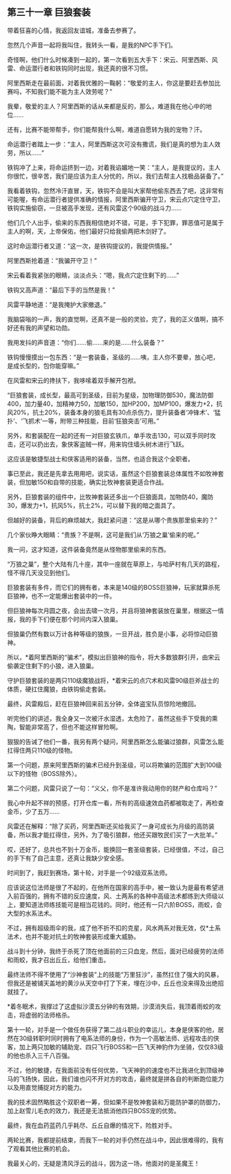 ## 第三十一章 巨狼套装

带着狂喜的心情，我返回友谊城，准备去参赛了。

忽然几个声音一起将我叫住，我转头一看，是我的NPC手下们。

奇怪啊，他们什么时候凑到一起的，第一次看到五大手下：宋云、阿里西斯、风雷、命运潜行者和铁钩同时出现，我还真的很不习惯。

阿里西斯走在最前面，对着我优雅的一鞠躬：“敬爱的主人，你这是要赶去参加比赛吗，不知我们能不能为主人效劳呢？”

我晕，敬爱的主人？阿里西斯的话从来都是反的，那么，难道我在他心中的地位……

还有，比赛不能带帮手，你们能帮我什么啊，难道自愿转为我的宠物？汗。

命运潜行者踏上一步：“主人，阿里西斯这次可没有撒谎，我们是真的想为主人效劳，所以……”

铁钩冲了上来，将命运挤到一边，对着我谄媚地一笑：“主人，是我提议的，主人你很忙，很辛苦，我们是应该为主人分忧的，所以，我们去帮主人找极品装备了。”

我看着铁钩，忽然冷汗直冒，天，铁钩不会是叫大家帮他偷东西去了吧，这非常有可能喔，有命运潜行者提供准确的情报，阿里西斯骗开守卫，宋云点穴定住守卫，铁钩实施偷窃，一旦被高手发现，还有风雷这个90级的战斗力……

他们几个人出手，偷来的东西我相信绝对不错，可是，手下犯罪，罪恶值可是属于主人的啊，天，上帝保佑，他们最好只给我偷两把木剑好了。

这时命运潜行者又道：“这一次，是铁钩提议的，我提供情报。”

阿里西斯抢着道：“我骗开守卫！”

宋云看着我紧张的眼睛，淡淡点头：“嗯，我点穴定住剩下的……”

铁钩又高声道：“最后下手的当然是我！”

风雷平静地道：“是我掩护大家撤退。”

我脑袋嗡的一声，我的直觉啊，还真不是一般的灵验，完了，我的正义值啊，搞不好还有我的声望和功勋。

我用发抖的声音道：“你们……偷……来的是……什么装备？”

铁钩慢慢摸出一包东西：“是一套装备，圣级的……咦，主人你不要晕，放心吧，是成长型的，包你能穿嘛。”

在风雷和宋云的搀扶下，我哆嗦着双手解开包袱。

“巨狼套装，成长型，最高可到圣级，目前为星级，加物理防御530，魔法防御400，加力量40，加精神力50，加敏150，加HP200，加MP100，爆发力+2，抗风20%，抗土20%，装备本身的狼毛具有30点杀伤力，提升装备者‘冲锋术’、‘猛扑’、‘飞抓术’一等，附带三种技能，目前‘狂狼突击’可用。”

另外，和套装配在一起的还有一对巨狼玄铁爪，单手攻击130，可以双手同时攻击，还可以扔出去，象侠客盗贼一样，用来钩住墙头树木进行飞跃。

这应该是敏捷型战士和侠客适用的装备，当然，也适合我这个全职者。

事已至此，我还是先拿去用用吧，说实话，虽然这个巨狼套装总体属性不如牧神套装，但加敏150和自带的技能，确实比牧神套装更适合作战。

另外，巨狼套装的组件中，比牧神套装还多出一个巨狼面具，加物防40，魔防30，爆发力+1，抗风5%，抗土2%，可以替下我的暗之面具了。

但越好的装备，背后的麻烦越大，我赶紧问道：“这是从哪个贵族那里偷来的？”

几个家伙睁大眼睛：“贵族？不是啊，这可是我们从‘万狼之巢’偷来的呢。”

我一问，这才知道，这件装备竟然是从怪物那里偷来的东西。

“万狼之巢”，整个大陆有几十座，其中一座就在草原上，与哈萨村有几天的路程，怪不得几天没见到他们。

巨狼套装有多件，而它们的拥有者，本来是140级的BOSS巨狼神，玩家就算杀死巨狼神，也不一定能爆出套装中的一件。

但巨狼神每次月圆之夜，会出去啸一次月，并且将狼神套装放在巢里，根据这一情报，我的手下们便在那个时间内深入狼巢。

但狼巢仍然有数以万计各种等级的狼族，一旦开战，胜负是小事，必将惊动巨狼神。

所以，\*着阿里西斯的“骗术”，模拟出巨狼神的指令，将大多数狼群引开，由宋云偷袭定住剩下的小狼，进入狼巢。

守护巨狼套装的是两只110级魔狼战将，\*着宋云的点穴术和风雷90级巨斧战士的体质，硬扛住魔狼，由铁钩偷走套装。

最终，风雷殿后，赶在巨狼神回来前五分钟，全体盗宝队员惊险地撤回。

听完他们的讲述，我全身又一次被汗水湿透，太危险了，虽然这些手下受我的熏陶，智能非常高了，但也不能这样冒险啊。

狠狠的告诫了他们一番，我另有两个疑问，阿里西斯怎么能骗过狼群，风雷怎么能扛得住两只110级的怪物。

第一个问题，原来阿里西斯的骗术已经升到圣级，可以将欺骗的范围扩大到100级以下的怪物（BOSS除外）。

第二个问题，风雷只说了一句：“义父，你不是准许我动用你的财产和仓库吗？”

我心中升起不祥的预感，打开仓库一看，所有的高级速效血药都被取走了，再检查金币，少了五万……

风雷还在解释：“除了买药，阿里西斯还买给我买了一身可成长为月级的高防装备，所以我才能扛得住，另外，为了吸引狼群，他还买跟牧民们买了一大批羊。”

哎，还好了，总共也不到十万金币，能换回一套圣级套装，已经很值，不过，自己的手下有了自己主意，还真让我缺少安全感。

时间到了，我赶到赛场，第十轮，对手是一个92级双系法师。

应该说这位法师是很了不起的，在他所在国家的高手中，被一致认为是最有希望进入前百强的，拥有不错的反应速度，风、土两系的各种中高级法术都练到大师级以上，要知道法师练技能可是相当花钱的。同时，他还有一只六阶BOSS，雨蛟，会大型的水系法术。

不过，拥有超级雨伞的我，成了他不折不扣的克星，风水两系对我无效，仅\*土系法术，也并不能对抗土的牧神套装形成重大威胁。

战斗到十分钟，我终于杀死了顶在他面前的三只血宠，然后，面对已经疲劳的法师和雨蛟，我才召出丘丘，给他们重击。

最终法师不得不使用了“沙神套装”上的技能“万里狂沙”，虽然扛住了强大的风暴，但我还是被铺天盖地的黄沙从天空中打了下来，埋在沙中，丘丘也没来得及出绝招就挂了。

\*着冬眠术，我撑过了这虚拟沙漠五分钟的有效期，沙漠消失后，我顶着雨蛟的攻击，将虚弱的法师格杀。

第十一轮，对手是一个做任务获得了第二战斗职业的幸运儿，本身是侠客的他，居然在30级转职时同时拥有了电系法师的身份，作为一个高敏法师、远程攻击的侠客，加上两只加敏的辅助宠、四只飞行BOSS和一匹飞天神豹作为坐骑，仅仅83级的他也杀入三千八百强。

不过，他的敏捷，在我面前没有任何优势，飞天神豹的速度也不比我进化到顶级神马的飞扬快，因此，我们谁也闪不开对方的攻击，最终就是拼各自的判断跑位能力以及用直觉捕捉对方的能力。

我的技术固然略胜这个双职者一筹，但如果不是牧神套装和万能防护罩的防御力，加上赵雪儿毛衣的效力，我还是无法抵消他四只BOSS宠的优势。

最终，我在血药蓝药几乎耗尽、丘丘自爆的情况下，险胜对手。

两轮比赛，我都提前结束，而我下一轮的对手仍然在战斗中，因此很难得的，我有了观看其他比赛的机会。

我最关心的，无疑是清风浮云的战斗，因为这一场，他面对的是圣魔王！

